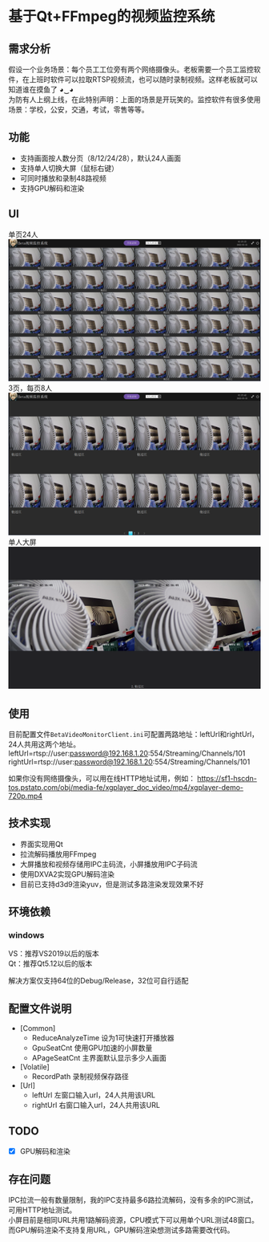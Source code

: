 # 基于Qt+FFmpeg的视频监控系统

## 需求分析
假设一个业务场景：每个员工工位旁有两个网络摄像头。老板需要一个员工监控软件，在上班时软件可以拉取RTSP视频流，也可以随时录制视频。这样老板就可以知道谁在摸鱼了 ◕‿◕  
为防有人上纲上线，在此特别声明：上面的场景是开玩笑的。监控软件有很多使用场景：学校，公安，交通，考试，零售等等。

## 功能
* 支持画面按人数分页（8/12/24/28），默认24人画面  
* 支持单人切换大屏（鼠标右键）  
* 可同时播放和录制48路视频  
* 支持GPU解码和渲染  

## UI
单页24人
![](./screenshot/48smallScreen.png)
3页，每页8人
![](./screenshot/16smallScreen.png)
单人大屏
![](./screenshot/bigScreen.png)

## 使用
目前配置文件`BetaVideoMonitorClient.ini`可配置两路地址：leftUrl和rightUrl，24人共用这两个地址。  
leftUrl=rtsp://user:password@192.168.1.20:554/Streaming/Channels/101
rightUrl=rtsp://user:password@192.168.1.20:554/Streaming/Channels/101

如果你没有网络摄像头，可以用在线HTTP地址试用，例如：
https://sf1-hscdn-tos.pstatp.com/obj/media-fe/xgplayer_doc_video/mp4/xgplayer-demo-720p.mp4

## 技术实现
* 界面实现用Qt  
* 拉流解码播放用FFmpeg  
* 大屏播放和视频存储用IPC主码流，小屏播放用IPC子码流  
* 使用DXVA2实现GPU解码渲染  
* 目前已支持d3d9渲染yuv，但是测试多路渲染发现效果不好

## 环境依赖
### windows
VS：推荐VS2019以后的版本  
Qt：推荐Qt5.12以后的版本  
  
解决方案仅支持64位的Debug/Release，32位可自行适配

## 配置文件说明
* [Common]  
  * ReduceAnalyzeTime 设为1可快速打开播放器  
  * GpuSeatCnt 使用GPU加速的小屏数量  
  * APageSeatCnt 主界面默认显示多少人画面  
* [Volatile]  
  * RecordPath 录制视频保存路径  
* [Url]  
  * leftUrl 左窗口输入url，24人共用该URL
  * rightUrl 右窗口输入url，24人共用该URL


## TODO
- [x] GPU解码和渲染

## 存在问题
IPC拉流一般有数量限制，我的IPC支持最多6路拉流解码，没有多余的IPC测试，可用HTTP地址测试。  
小屏目前是相同URL共用1路解码资源，CPU模式下可以用单个URL测试48窗口。而GPU解码渲染不支持复用URL，GPU解码渲染想测试多路需要改代码。  

